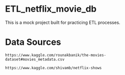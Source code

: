 # ETL_netflix_movie_db
This is a mock project built for practicing ETL processes. 

# Data Sources
`https://www.kaggle.com/rounakbanik/the-movies-dataset#movies_metadata.csv`

`https://www.kaggle.com/shivamb/netflix-shows`
